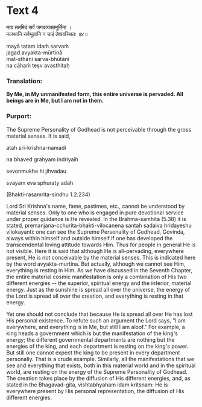 # Text 4

मया ततमिदं सर्वं जगदव्यक्तमूर्तिना ।  
मत्स्थानि सर्वभूतानि न चाहं तेष्ववस्थितः ॥४॥

mayā tatam idaḿ sarvaḿ  
jagad avyakta-mūrtinā  
mat-sthāni sarva-bhūtāni  
na cāhaḿ teṣv avasthitaḥ



### Translation:

**By Me, in My unmanifested form, this entire universe is pervaded. All beings are in Me, but I am not in them.**

### Purport:

The Supreme Personality of Godhead is not perceivable through the gross material senses. It is said,

atah sri-krishna-namadi

na bhaved grahyam indriyaih

sevonmukhe hi jihvadau

svayam eva sphuraty adah

(Bhakti-rasamrita-sindhu 1.2.234)

Lord Sri Krishna's name, fame, pastimes, etc., cannot be understood by material senses. Only to one who is engaged in pure devotional service under proper guidance is He revealed. In the Brahma-samhita (5.38) it is stated, premanjana-cchurita-bhakti-vilocanena santah sadaiva hridayeshu vilokayanti: one can see the Supreme Personality of Godhead, Govinda, always within himself and outside himself if one has developed the transcendental loving attitude towards Him. Thus for people in general He is not visible. Here it is said that although He is all-pervading, everywhere present, He is not conceivable by the material senses. This is indicated here by the word avyakta-murtina. But actually, although we cannot see Him, everything is resting in Him. As we have discussed in the Seventh Chapter, the entire material cosmic manifestation is only a combination of His two different energies -- the superior, spiritual energy and the inferior, material energy. Just as the sunshine is spread all over the universe, the energy of the Lord is spread all over the creation, and everything is resting in that energy.

Yet one should not conclude that because He is spread all over He has lost His personal existence. To refute such an argument the Lord says, "I am everywhere, and everything is in Me, but still I am aloof." For example, a king heads a government which is but the manifestation of the king's energy; the different governmental departments are nothing but the energies of the king, and each department is resting on the king's power. But still one cannot expect the king to be present in every department personally. That is a crude example. Similarly, all the manifestations that we see and everything that exists, both in this material world and in the spiritual world, are resting on the energy of the Supreme Personality of Godhead. The creation takes place by the diffusion of His different energies, and, as stated in the Bhagavad-gita, vishtabhyaham idam kritsnam: He is everywhere present by His personal representation, the diffusion of His different energies.